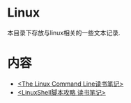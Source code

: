 # Linux #

本目录下存放与linux相关的一些文本记录.

# 内容 #

- [<The Linux Command Line读书笔记>](./TheLinuxCommandLine)
- [<LinuxShell脚本攻略 读书笔记>](./LinuxShellScriptingCookbook)
